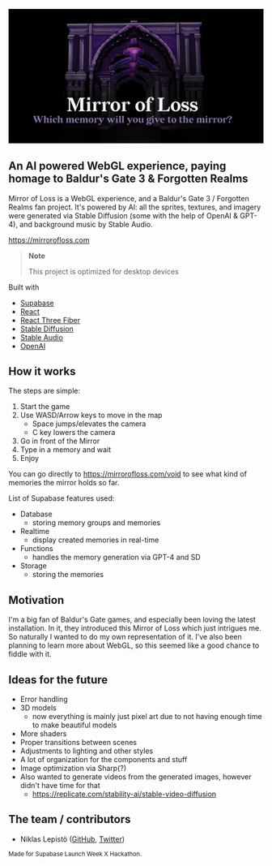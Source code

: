 
![Mirror of Loss](https://github.com/laznic/mirror-of-loss/blob/main/public/share-image.png)

## An AI powered WebGL experience, paying homage to Baldur's Gate 3 & Forgotten Realms

Mirror of Loss is a WebGL experience, and a Baldur's Gate 3 / Forgotten Realms fan project. It's powered by AI: all the sprites, textures, and imagery were generated via Stable Diffusion (some with the help of OpenAI & GPT-4), and background music by Stable Audio.

https://mirrorofloss.com

> **Note**
>
> This project is optimized for desktop devices

Built with
- [Supabase](https://supabase.com)
- [React](https://reactjs.org/)
- [React Three Fiber](https://docs.pmnd.rs/react-three-fiber/getting-started/introduction)
- [Stable Diffusion](https://stability.ai/stable-diffusion)
- [Stable Audio](https://www.stableaudio.com/)
- [OpenAI](https://openai.com/)
  
## How it works

The steps are simple:
1. Start the game
2. Use WASD/Arrow keys to move in the map
   - Space jumps/elevates the camera
   - C key lowers the camera
4. Go in front of the Mirror
5. Type in a memory and wait 
6. Enjoy

You can go directly to https://mirrorofloss.com/void to see what kind of memories the mirror holds so far.

List of Supabase features used:
- Database
  - storing memory groups and memories
- Realtime
  - display created memories in real-time
- Functions
  - handles the memory generation via GPT-4 and SD 
- Storage
  - storing the memories

## Motivation

I'm a big fan of Baldur's Gate games, and especially been loving the latest installation. In it, they introduced this Mirror of Loss which just intrigues me. So naturally I wanted to do my own representation of it. I've also been planning to learn more about WebGL, so this seemed like a good chance to fiddle with it.


## Ideas for the future

- Error handling
- 3D models
  - now everything is mainly just pixel art due to not having enough time to make beautiful models
- More shaders
- Proper transitions between scenes
- Adjustments to lighting and other styles
- A lot of organization for the components and stuff
- Image optimization via Sharp(?)
- Also wanted to generate videos from the generated images, however didn't have time for that
  - https://replicate.com/stability-ai/stable-video-diffusion

## The team / contributors
- Niklas Lepistö ([GitHub](https://github.com/laznic), [Twitter](https://twitter.com/laznic))

<sup>Made for Supabase Launch Week X Hackathon.</sup> 

